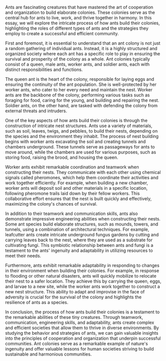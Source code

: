 Ants are fascinating creatures that have mastered the art of cooperation and organization to build elaborate colonies. These colonies serve as the central hub for ants to live, work, and thrive together in harmony. In this essay, we will explore the intricate process of how ants build their colonies, highlighting the roles of different types of ants and the strategies they employ to create a successful and efficient community.

First and foremost, it is essential to understand that an ant colony is not just a random gathering of individual ants. Instead, it is a highly structured and organized society where each ant has a specific role to play in ensuring the survival and prosperity of the colony as a whole. Ant colonies typically consist of a queen, male ants, worker ants, and soldier ants, each with distinct responsibilities and functions.

The queen ant is the heart of the colony, responsible for laying eggs and ensuring the continuity of the ant population. She is well-protected by her worker ants, who cater to her every need and maintain the nest. Worker ants are the backbone of the colony, performing various tasks such as foraging for food, caring for the young, and building and repairing the nest. Soldier ants, on the other hand, are tasked with defending the colony from external threats and intruders.

One of the key aspects of how ants build their colonies is through the construction of intricate nest structures. Ants use a variety of materials, such as soil, leaves, twigs, and pebbles, to build their nests, depending on the species and the environment they inhabit. The process of nest building begins with worker ants excavating the soil and creating tunnels and chambers underground. These tunnels serve as passageways for ants to move around, while the chambers are used for various purposes, such as storing food, raising the brood, and housing the queen.

Worker ants exhibit remarkable coordination and teamwork when constructing their nests. They communicate with each other using chemical signals called pheromones, which help them coordinate their activities and work together efficiently. For example, when building a new chamber, worker ants will deposit soil and other materials in a specific location, following pheromone trails laid down by their fellow workers. This collaborative effort ensures that the nest is built quickly and effectively, maximizing the colony's chances of survival.

In addition to their teamwork and communication skills, ants also demonstrate impressive engineering abilities when constructing their nests. Some ant species build elaborate structures, such as mounds, towers, and tunnels, using a combination of architectural techniques. For example, leafcutter ants create intricate underground fungus gardens by cutting and carrying leaves back to the nest, where they are used as a substrate for cultivating fungi. This symbiotic relationship between ants and fungi is a testament to the ants' ingenuity and adaptability in utilizing resources to meet their needs.

Furthermore, ants exhibit remarkable adaptability in responding to changes in their environment when building their colonies. For example, in response to flooding or other natural disasters, ants will quickly mobilize to relocate their nest to a safer location. They achieve this by carrying the queen, eggs, and larvae to a new site, while the worker ants work together to construct a new nest structure. This ability to adapt and improvise in the face of adversity is crucial for the survival of the colony and highlights the resilience of ants as a species.

In conclusion, the process of how ants build their colonies is a testament to the remarkable abilities of these tiny creatures. Through teamwork, communication, engineering skills, and adaptability, ants create complex and efficient societies that allow them to thrive in diverse environments. By studying the behavior and strategies of ants, we can gain valuable insights into the principles of cooperation and organization that underpin successful communities. Ant colonies serve as a remarkable example of nature's ingenuity and offer valuable lessons for human societies striving to build sustainable and harmonious communities.